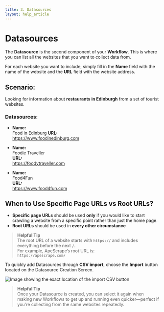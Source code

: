 ```yaml
---
title: 3. Datasources
layout: help_article
---
```


# Datasources
The **Datasource** is the second component of your **Workflow**. This is where you can list all the websites that you want to collect data from.

For each website you want to include, simply fill in the **Name** field with the name of the website and the **URL** field with the website address.

## Scenario:
Looking for information about **restaurants in Edinburgh** from a set of tourist websites.

### Datasources:

- **Name:**  
  Food in Edinburg
  **URL:**  
  https://www.foodinedinburg.com

- **Name:**  
  Foodie Traveller   
  **URL:**  
  https://foodytraveller.com

- **Name:**  
  Food4Fun   
  **URL:**  
  https://www.food4fun.com


## When to Use Specific Page URLs vs Root URLs?

- **Specific page URLs** should be used **only** if you would like to start crawling a website from a specific point rather than just the home page.
- **Root URLs** should be used in **every other circumstance**

> **Helpful Tip**  
> The root URL of a website starts with `https://` and includes everything before the next `/`.  
> For example, ApeScrape’s root URL is:  
> `https://apescrape.com/`


To quickly add Datasources through **CSV import**, choose the **Import** button located on the Datasource Creation Screen.

![Image showing the exact location of the import CSV button](/assets/import_csv_button.png)

> **Helpful Tip**  
> Once your Datasource is created, you can select it again when making new Workflows to get up and running even quicker—perfect if you're collecting from the same websites repeatedly.
